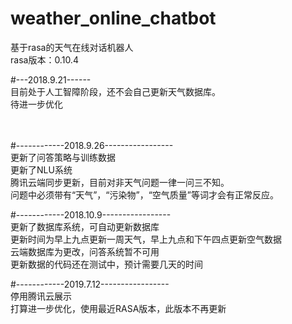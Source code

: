 # weather_online_chatbot<br>
基于rasa的天气在线对话机器人<br>
rasa版本：0.10.4<br>
  
  
  
#---2018.9.21------<br>
目前处于人工智障阶段，还不会自己更新天气数据库。  <br>
待进一步优化<br>
  
 <br><br>
#------------2018.9.26-----------------<br>
更新了问答策略与训练数据<br>
更新了NLU系统<br>
腾讯云端同步更新，目前对非天气问题一律一问三不知。<br>
问题中必须带有“天气”，“污染物”，“空气质量”等词才会有正常反应。<br>

 #------------2018.10.9-----------------<br>
 更新了数据库系统，可自动更新数据库<br>
 更新时间为早上九点更新一周天气，早上九点和下午四点更新空气数据<br>
 云端数据库为更改，问答系统暂不可用<br>
 更新数据的代码还在测试中，预计需要几天的时间<br>
  
 #------------2019.7.12-----------------<br>
 停用腾讯云展示<br>
 打算进一步优化，使用最近RASA版本，此版本不再更新<br>
